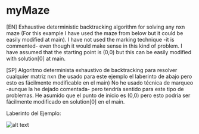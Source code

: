 # myMaze
[EN] Exhaustive deterministic backtracking algorithm for solving any nxn maze (For this example I have used the maze from below but it could be easily modified at main). 
I have not used the marking technique -it is commented- even though it would make sense in this kind of problem.
I have assumed that the starting point is (0,0) but this can be easily modified with solution[0] at main.

[SP] Algoritmo determinista exhaustivo de backtracking para resolver cualquier matriz nxn (he usado para este ejemplo el laberinto de abajo pero esto es fácilmente modificable en el main)
No he usado técnica de marqueo -aunque la he dejado comentada- pero tendría sentido para este tipo de problemas.
He asumido que el punto de inicio es (0,0) pero esto podría ser fácilmente modificado en solution[0] en el main.

Laberinto del Ejemplo: 

![alt text](https://user-images.githubusercontent.com/24595131/34921880-335b138e-f988-11e7-9742-8a8c193ff55a.jpg)
